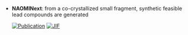 



- **NAOMINext**: from a co-crystallized small fragment, synthetic feasible lead compounds are generated  

    [![Publication](https://img.shields.io/badge/Publication-Citations:13-blue?style=for-the-badge&logo=bookstack)](https://doi.org/10.1016/J.EJMECH.2018.11.075) 
    [![JIF](https://img.shields.io/badge/Impact_Factor-6.00-purple?style=for-the-badge&logo=academia)](https://doi.org/10.1016/J.EJMECH.2018.11.075)



